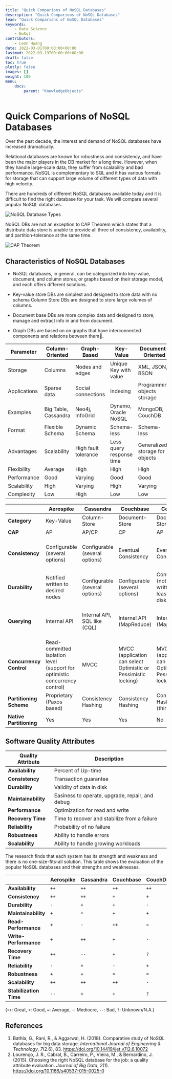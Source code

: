 ```yaml
---
title: "Quick Comparions of NoSQL Databases"
description: "Quick Comparions of NoSQL Databases"
lead: "Quick Comparions of NoSQL Databases"
keywords: 
    - Data Science
    - NoSql
contributors:
    - Leon Hwang 
date: 2022-03-01T00:00:00+00:00
lastmod: 2022-03-19T00:00:00+00:00
draft: false
toc: true
plotly: false
images: []
weight: 100
menu:
    docs:
        parent: "KnowledgeObjects"
---
```

# Quick Comparions of NoSQL Databases

Over the past decade, the interest and demand of NoSQL databases have increased dramatically. 

Relational databases are known for robustness and consistency, and have been the major players in the DB market for a long time. However, when they handle large-scale data, they suffer from scalability and bad performance.  NoSQL is complementary to SQL and it has various formats for storage that can support large volume of different types of data with high velocity.

There are hundreds of different NoSQL databases available today and it is difficult to find the right database for your task.  We will compare several popular NoSQL databases.

![NoSQL Database Types](/images/NoSQL-DB-Types.png "NoSQL Database Type")


NoSQL DBs are not an exception to CAP Theorem which states that a distribute data store is unable to provide all three of consistency, availability, and partition-tolerance at the same time.

![CAP Theorem](/images/NoSQL-DB-Types.png "CAP Theorem")



## Characteristics of NoSQL Databases

- NoSQL databases, in general, can be categorized into key-value, document, and column stores, or graphs based on their storage model, and each offers different solutions.

- Key-value store DBs are simplest and designed to store data with no schema Column Store DBs are designed to store large volumes of columns.

- Document base DBs are more complex data and designed to store, manage and extract info in and from document.

- Graph DBs are based on on graphs that have interconnected components and relations between them.

  

| Parameter    | Column-Oriented      | Graph-Based          | Key-Value                | Document-Oriented               |
| ------------ | -------------------- | -------------------- | ------------------------ | ------------------------------- |
| Storage      | Columns              | Nodes and edges      | Unique Key with value    | XML, JSON, BSON                 |
| Applications | Sparse data          | Social connections   | Indexing                 | Programming objects storage     |
| Examples     | Big Table, Cassandra | Neo4j, InfoGrid      | Dynamo, Oracle NoSQL     | MongoDB, CouchDB                |
| Format       | Flexible Schema      | Dynamic Schema       | Schema-less              | Schema-less                     |
| Advantages   | Scalability          | High fault tolerance | Less query response time | Generalized storage for objects |
| Flexibility  | Average              | High                 | High                     | High                            |
| Performance  | Good                 | Varying              | Good                     | Good                            |
| Scalability  | High                 | Varying              | High                     | Varying                         |
| Complexity   | Low                  | High                 | Low                      | Low                             |



|                         | Aerospike                                                    | Cassandra                       | Couchbase                                                    | CouchDB                                                      | Hbase                                          | MongoDB                                        | Voldemort                              |
| ----------------------- | ------------------------------------------------------------ | ------------------------------- | ------------------------------------------------------------ | ------------------------------------------------------------ | ---------------------------------------------- | ---------------------------------------------- | -------------------------------------- |
| **Category**            | Key-Value                                                    | Column-Store                    | Document-Store                                               | Document-Store                                               | Column-Store                                   | Document-Store                                 | Key-Value                              |
| **CAP**                 | AP                                                           | AP/CP                           | CP                                                           | AP                                                           | CP                                             | CP                                             | AP                                     |
| **Consistency**         | Configurable  (several options)                              | Configurable  (several options) | Eventual Consistency                                         | Eventual Consistency                                         | Configurable (strong and eventual consistency) | Configurable  (several options)                | Read-Repair (client handles conflicts) |
| **Durability**          | Notified written to desired nodes                            | Configurable  (several options) | Configurable  (several options)                              | Configurable  (notified written to at least one disk)        | Configurable  (several options)                | Configurable  (several options)                | Notified written to desired nodes      |
| **Querying**            | Internal API                                                 | Internal API, SQL like (CQL)    | Internal API (MapReduce)                                     | Internal API (MapReduce)                                     | Internal API                                   | Internal API, MapReduce, complex query support | Internal API (get, put, delete)        |
| **Concurrency Control** | Read-committed isolation level (support for optimistic concurrency control) | MVCC                            | MVCC (application can select Optimistic or Pessimistic locking) | MVCC (application can select Optimistic or Pessimistic locking) | Optimistic locking with MVCC                   | Master-slave with multi-granularity locking    | Optimistic locking with MVCC           |
| **Partitioning Scheme** | Proprietary (Paxos based)                                    | Consistency Hashing             | Consistency Hashing                                          | Consistency Hashing (third party)                            | Ranged Based                                   | Consistency Hashing                            | Consistency Hashing                    |
| **Native Partitioning** | Yes                                                          | Yes                             | Yes                                                          | No                                                           | Yes                                            | Yes                                            | Yes                                    |



## Software Quality Attributes

| Quality Attribute   | Description                                     |
| ------------------- | ----------------------------------------------- |
| **Availability**    | Percent of Up-time                              |
| **Consistency**     | Transaction guarantee                           |
| **Durability**      | Validity of data in disk                        |
| **Maintainability** | Easiness to operate, upgrade, repair, and debug |
| **Performance**     | Optimization for read and write                 |
| **Recovery Time**   | Time to recover and stabilize from a failure    |
| **Reliability**     | Probability of no failure                       |
| **Robustness**      | Ability to handle errors                        |
| **Scalability**     | Ability to handle growing workloads             |

The research finds that each system has its strength and weakness and there is no one-size-fits-all solution. This table shows the evaluation of the popular NoSQL databases and their strengths and weaknesses. 

|                        | Aerospike | Cassandra | Couchbase | CouchDB | HBase | MongoDB | Voldemort |
| ---------------------- | --------- | --------- | --------- | ------- | ----- | ------- | --------- |
| **Availability**       | `++`      | `++`      | `++`      | `++`    | `-`   | `-`     | `++`      |
| **Consistency**        | `++`      | `++`      | `+`       | `+`     | `=`   | `++`    | `+`       |
| **Durability**         | `-`       | `+`       | `+`       | `-`     | `+`   | `+`     | `+`       |
| **Maintainability**    | `+`       | `=`       | `+`       | `+`     | `-`   | `=`     | `-`       |
| **Read-Performance**   | `+`       | `-`       | `++`      | `=`     | `-`   | `++`    | `+`       |
| **Write-Performance**  | `+`       | `++`      | `+`       | `-`     | `+`   | `-`     | `++`      |
| **Recovery Time**      | `++`      | `--`      | `+`       | `?`     | `?`   | `++`    | `?`       |
| **Reliability**        | `-`       | `+`       | `-`       | `+`     | `+`   | `++`    | `?`       |
| **Robustness**         | `+`       | `+`       | `=`       | `=`     | `--`  | `=`     | `?`       |
| **Scalability**        | `++`      | `++`      | `++`      | `-`     | `++`  | `-`     | `+`       |
| **Stabilization Time** | `--`      | `+`       | `+`       | `?`     | `?`   | `--`    | `?`       |

(`++`: Great, `+`: Good, `=`: Average, `-`: Mediocre, `--`: Bad, `?`: Unknown/N.A.)



## References
1. Bathla, G., Rani, R., & Aggarwal, H. (2018). Comparative study of NoSQL databases for big data storage. *International Journal of Engineering & Technology*, *7*(2.6), 83. https://doi.org/10.14419/ijet.v7i2.6.10072
2. Lourenço, J. R., Cabral, B., Carreiro, P., Vieira, M., & Bernardino, J. (2015). Choosing the right NoSQL database for the job: a quality attribute evaluation. *Journal of Big Data*, *2*(1). https://doi.org/10.1186/s40537-015-0025-0
